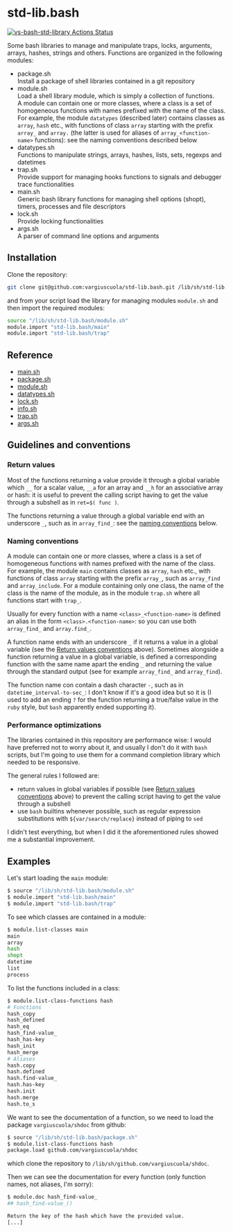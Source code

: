 # std-lib.bash

<p align="left">
  <a href="https://github.com/vargiuscuola/std-lib.bash"><img alt="vs-bash-std-library Actions Status" src="https://github.com/vargiuscuola/vs-bash-std-library/workflows/CI%20Workflow/badge.svg"></a>
</p>

Some bash libraries to manage and manipulate traps, locks, arguments, arrays, hashes, strings and others.
Functions are organized in the following modules:

* package.sh  
  Install a package of shell libraries contained in a git repository
* module.sh  
  Load a shell library module, which is simply a collection of functions.  
  A module can contain one or more classes, where a class is a set of homogeneous functions with names prefixed with the name of the class.  
  For example, the module `datatypes` (described later) contains classes as `array`, `hash` etc., with functions of class `array` starting with the prefix `array_` and `array.` (the latter is used for aliases of `array_<function-name>` functions): see the naming conventions described below
* datatypes.sh  
  Functions to manipulate strings, arrays, hashes, lists, sets, regexps and datetimes  
* trap.sh  
  Provide support for managing hooks functions to signals and debugger trace functionalities
* main.sh  
  Generic bash library functions for managing shell options (shopt), timers, processes and file descriptors
* lock.sh  
  Provide locking functionalities
* args.sh  
  A parser of command line options and arguments


## Installation

Clone the repository:

```bash
git clone git@github.com:vargiuscuola/std-lib.bash.git /lib/sh/std-lib.bash
```

and from your script load the library for managing modules `module.sh` and then import the required modules:

```bash
source "/lib/sh/std-lib.bash/module.sh"
module.import "std-lib.bash/main"
module.import "std-lib.bash/trap"
```

## Reference

* [main.sh](REFERENCE-main.md)
* [package.sh](REFERENCE-package.md)
* [module.sh](REFERENCE-module.md)
* [datatypes.sh](REFERENCE-datatypes.md)
* [lock.sh](REFERENCE-lock.md)
* [info.sh](REFERENCE-info.md)
* [trap.sh](REFERENCE-trap.md)
* [args.sh](REFERENCE-args.md)

## Guidelines and conventions

### Return values

Most of the functions returning a value provide it through a global variable which `__` for a scalar value, `__a` for an array and `__h` for an associative array or hash: it is useful to prevent the calling script having to get the value through a subshell as in `ret=$( func )`.

The functions returning a value through a global variable end with an underscore `_`, such as in `array_find_`: see the [naming conventions](#naming-conventions) below.

### Naming conventions

A module can contain one or more classes, where a class is a set of homogeneous functions with names prefixed with the name of the class.
For example, the module `main` contains classes as `array`, `hash` etc., with functions of class `array` starting with the prefix `array_`, such as `array_find` and `array_include`.
For a module containing only one class, the name of the class is the name of the module, as in the module `trap.sh` where all functions start with `trap_`.

Usually for every function with a name `<class>_<function-name>` is defined an alias in the form `<class>.<function-name>`: so you can use both `array_find_` and `array.find_`.

A function name ends with an underscore `_` if it returns a value in a global variable (see the [Return values conventions](#return-values) above).
Sometimes alongside a function returning a value in a global variable, is defined a corresponding function with the same name apart the ending `_` and returning the value through the standard output (see for example `array_find_` and `array_find`).

The function name con contain a dash character `-`, such as in `datetime_interval-to-sec_`: I don't know if it's a good idea but so it is (I used to add an ending
`?` for the function returning a true/false value in the `ruby` style, but `bash` apparently ended supporting it).

### Performance optimizations

The libraries contained in this repository are performance wise: I would have preferred not to worry about it, and usually I don't do it with `bash` scripts, but I'm going to use them for a command completion library which needed to be responsive.

The general rules I followed are:

* return values in global variables if possible (see [Return values conventions](#return-values) above) to prevent the calling script having to get the value through a subshell
* use `bash` builtins whenever possible, such as regular expression substitutions with `${var/search/replace}` instead of piping to `sed`

I didn't test everything, but when I did it the aforementioned rules showed me a substantial improvement.

## Examples

Let's start loading the `main` module:

```bash
$ source "/lib/sh/std-lib.bash/module.sh"
$ module.import "std-lib.bash/main"
$ module.import "std-lib.bash/trap"
```

To see which classes are contained in a module:

```bash
$ module.list-classes main
main
array
hash
shopt
datetime
list
process
```

To list the functions included in a class:
```bash
$ module.list-class-functions hash
# Functions
hash_copy
hash_defined
hash_eq
hash_find-value_
hash_has-key
hash_init
hash_merge
# Aliases
hash.copy
hash.defined
hash.find-value_
hash.has-key
hash.init
hash.merge
hash.to_s
```

We want to see the documentation of a function, so we need to load the package `vargiuscuola/shdoc` from github:

```bash
$ source "/lib/sh/std-lib.bash/package.sh"
$ module.list-class-functions hash
package.load github.com/vargiuscuola/shdoc
```

which clone the repository to `/lib/sh/github.com/vargiuscuola/shdoc`.

Then we can see the documentation for every function (only function names, not aliases, I'm sorry):

```bash
$ module.doc hash_find-value_
## hash_find-value_()

Return the key of the hash which have the provided value.
[...]
```
